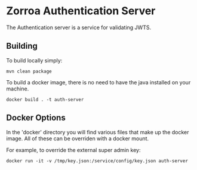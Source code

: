 # Zorroa Authentication Server

The Authentication server is a service for validating JWTS.

## Building

To build locally simply:

```mvn clean package```

To build a docker image, there is no need to have the java installed on your machine.

```docker build . -t auth-server```

## Docker Options

In the 'docker' directory you will find various files that make up the docker image.  All
of these can be overriden with a docker mount. 

For example, to override the external super admin key:

```docker run -it -v /tmp/key.json:/service/config/key.json auth-server```

